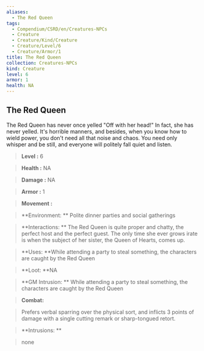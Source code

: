 ```yaml
---
aliases:
  - The Red Queen
tags:
  - Compendium/CSRD/en/Creatures-NPCs
  - Creature
  - Creature/Kind/Creature
  - Creature/Level/6
  - Creature/Armor/1
title: The Red Queen
collection: Creatures-NPCs
kind: Creature
level: 6
armor: 1
health: NA
---
```

## The Red Queen  
  
The Red Queen has never once yelled "Off with her head!" In fact, she has never yelled. It's horrible manners, and besides, when you know how to wield power, you don't need all that noise and chaos. You need only whisper and be still, and everyone will politely fall quiet and listen.  
  

  
  
  
> **Level :** 6  
  
> **Health :** NA  
  
> **Damage :** NA  
  
> **Armor :** 1  
  
> **Movement :**   
  
> **Environment: ** Polite dinner parties and social gatherings  
  
> **Interactions: ** The Red Queen is quite proper and chatty, the perfect host and the perfect guest. The only time she ever grows irate is when the subject of her sister, the Queen of Hearts, comes up.  
  
> **Uses: **While attending a party to steal something, the characters are caught by the Red Queen  
  
> **Loot: **NA  
  
> **GM Intrusion: ** While attending a party to steal something, the characters are caught by the Red Queen  
  

  
> **Combat:** 
  
> Prefers verbal sparring over the physical sort, and inflicts 3 points of damage with a single cutting remark or sharp-tongued retort.  
  
  
  

  
> **Intrusions: ** 
  
> none  
  
